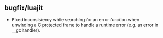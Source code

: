 ## bugfix/luajit

* Fixed inconsistency while searching for an error function when unwinding a C
  protected frame to handle a runtime error (e.g. an error in __gc handler).

